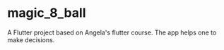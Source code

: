 # magic_8_ball

A Flutter project based on Angela's flutter course.
The app helps one to make decisions.

